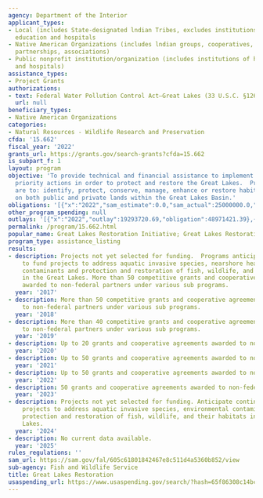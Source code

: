 ```yaml
---
agency: Department of the Interior
applicant_types:
- Local (includes State-designated lndian Tribes, excludes institutions of higher
  education and hospitals
- Native American Organizations (includes lndian groups, cooperatives, corporations,
  partnerships, associations)
- Public nonprofit institution/organization (includes institutions of higher education
  and hospitals)
assistance_types:
- Project Grants
authorizations:
- text: Federal Water Pollution Control Act—Great Lakes (33 U.S.C. §1268).
  url: null
beneficiary_types:
- Native American Organizations
categories:
- Natural Resources - Wildlife Research and Preservation
cfda: '15.662'
fiscal_year: '2022'
grants_url: https://grants.gov/search-grants?cfda=15.662
is_subpart_f: 1
layout: program
objective: 'To provide technical and financial assistance to implement the highest
  priority actions in order to protect and restore the Great Lakes.  Priority actions
  are to: identify, protect, conserve, manage, enhance or restore habitat or species
  on both public and private lands within the Great Lakes Basin.'
obligations: '[{"x":"2022","sam_estimate":0.0,"sam_actual":25000000.0,"usa_spending_actual":48283654.53},{"x":"2023","sam_estimate":0.0,"sam_actual":35148701.0,"usa_spending_actual":34813066.6},{"x":"2024","sam_estimate":30000000.0,"sam_actual":0.0,"usa_spending_actual":35403411.35}]'
other_program_spending: null
outlays: '[{"x":"2022","outlay":19293720.69,"obligation":48971421.39},{"x":"2023","outlay":3176586.25,"obligation":32564200.98},{"x":"2024","outlay":890945.95,"obligation":34644008.0}]'
permalink: /program/15.662.html
popular_name: Great Lakes Restoration Initiative; Great Lakes Restoration Program
program_type: assistance_listing
results:
- description: Projects not yet selected for funding.  Programs anticipate continuing
    to fund projects to address aquatic invasive species, nearshore health, environmental
    contaminants and protection and restoration of fish, wildlife, and their habitats
    in the Great Lakes. More than 50 competitive grants and cooperative agreements
    awarded to non-federal partners under various sub programs.
  year: '2017'
- description: More than 50 competitive grants and cooperative agreements awarded
    to non-federal partners under various sub programs.
  year: '2018'
- description: More than 40 competitive grants and cooperative agreements awarded
    to non-federal partners under various sub programs.
  year: '2019'
- description: Up to 20 grants and cooperative agreements awarded to non-federal partners.
  year: '2020'
- description: Up to 50 grants and cooperative agreements awarded to non-federal partners.
  year: '2021'
- description: Up to 50 grants and cooperative agreements awarded to non-federal partners.
  year: '2022'
- description: 50 grants and cooperative agreements awarded to non-federal partners.
  year: '2023'
- description: Projects not yet selected for funding. Anticipate continuing to fund
    projects to address aquatic invasive species, environmental contaminants, and
    protection and restoration of fish, wildlife, and their habitats in the Great
    Lakes.
  year: '2024'
- description: No current data available.
  year: '2025'
rules_regulations: ''
sam_url: https://sam.gov/fal/605c61801842467e8c511d4a5360b852/view
sub-agency: Fish and Wildlife Service
title: Great Lakes Restoration
usaspending_url: https://www.usaspending.gov/search/?hash=65f86308c14bc92409413419f5562539
---
```

